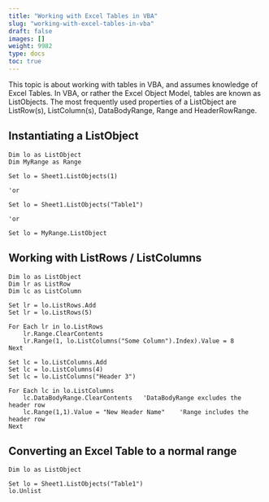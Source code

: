```yaml
---
title: "Working with Excel Tables in VBA"
slug: "working-with-excel-tables-in-vba"
draft: false
images: []
weight: 9982
type: docs
toc: true
---
```


This topic is about working with tables in VBA, and assumes knowledge of Excel Tables. In VBA, or rather the Excel Object Model, tables are known as ListObjects. The most frequently used properties of a ListObject are ListRow(s), ListColumn(s), DataBodyRange, Range and HeaderRowRange.

## Instantiating a ListObject
    Dim lo as ListObject
    Dim MyRange as Range

    Set lo = Sheet1.ListObjects(1)

    'or
 
    Set lo = Sheet1.ListObjects("Table1")

    'or

    Set lo = MyRange.ListObject

## Working with ListRows / ListColumns
    Dim lo as ListObject
    Dim lr as ListRow
    Dim lc as ListColumn

    Set lr = lo.ListRows.Add
    Set lr = lo.ListRows(5)

    For Each lr in lo.ListRows
        lr.Range.ClearContents
        lr.Range(1, lo.ListColumns("Some Column").Index).Value = 8
    Next

    Set lc = lo.ListColumns.Add
    Set lc = lo.ListColumns(4)
    Set lc = lo.ListColumns("Header 3")

    For Each lc in lo.ListColumns
        lc.DataBodyRange.ClearContents   'DataBodyRange excludes the header row
        lc.Range(1,1).Value = "New Header Name"    'Range includes the header row
    Next


## Converting an Excel Table to a normal range
    Dim lo as ListObject

    Set lo = Sheet1.ListObjects("Table1")
    lo.Unlist


